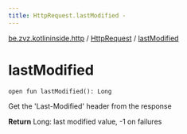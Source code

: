 ```yaml
---
title: HttpRequest.lastModified - 
---
```


[be.zvz.kotlininside.http](../index.html) / [HttpRequest](index.html) / [lastModified](./last-modified.html)

# lastModified

`open fun lastModified(): Long`

Get the 'Last-Modified' header from the response

**Return**
Long: last modified value, -1 on failures

